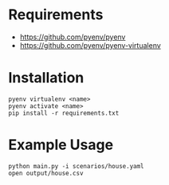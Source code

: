# Requirements
- https://github.com/pyenv/pyenv
- https://github.com/pyenv/pyenv-virtualenv

# Installation
```
pyenv virtualenv <name>
pyenv activate <name>
pip install -r requirements.txt
```

# Example Usage
```
python main.py -i scenarios/house.yaml
open output/house.csv
```
